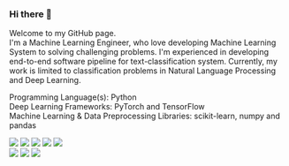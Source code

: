 ### Hi there 👋
Welcome to my GitHub page. <br/>
I'm a Machine Learning Engineer, who love developing Machine Learning System to solving challenging problems. I'm experienced in developing end-to-end software pipeline for text-classification system. Currently, my work is limited to classification problems in Natural Language Processing and Deep Learning.




Programming Language(s): Python <br/>
Deep Learning Frameworks: PyTorch and TensorFlow <br/>
Machine Learning & Data Preprocessing Libraries: scikit-learn, numpy and pandas <br/>

![](https://img.shields.io/badge/Deep%20Learning-TensorFlow-orange)
![](https://img.shields.io/badge/Deep%20Learning-PyTorch-orange)
![](https://img.shields.io/badge/Machine%20Learning-scikit--learn-orange)
![](https://img.shields.io/badge/Machine%20Learning-numpy-orange)
![](https://img.shields.io/badge/Machine%20Learning-pandas-orange) <br/>
![](https://img.shields.io/badge/Code-Python-orange)
![](https://img.shields.io/badge/Tools-Docker-orange)
![](https://img.shields.io/badge/Tools-Git-orange)


 
